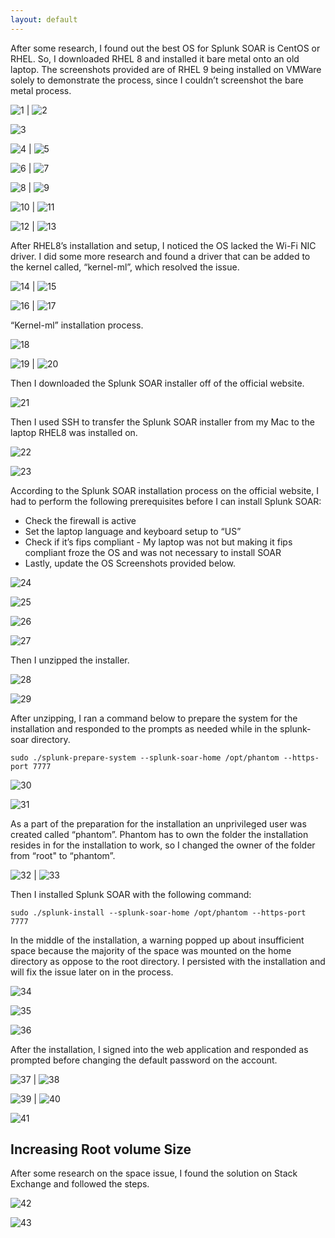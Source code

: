```yaml
---
layout: default
---
```



After some research, I found out the best OS for Splunk SOAR is CentOS or RHEL. So, I downloaded RHEL 8 and installed it bare metal onto an old laptop. The screenshots provided are of RHEL 9 being installed on VMWare solely to demonstrate the process, since I couldn’t screenshot the bare metal process.

![1](1.png) | ![2](2.png)

![3](3.png)

![4](4.png) | ![5](5.png)

![6](6.png) | ![7](7.png)

![8](8.png) | ![9](9.png)

![10](10.png) | ![11](11.png)

![12](12.png) | ![13](13.png)


After RHEL8’s installation and setup, I noticed the OS lacked the Wi-Fi NIC driver. I did some more research and found a driver that can be added to the kernel called, “kernel-ml”, which resolved the issue.

![14](14.png) | ![15](15.png)

![16](16.png) | ![17](17.png)


“Kernel-ml” installation process.

![18](18.png)

![19](19.png) | ![20](20.png)


Then I downloaded the Splunk SOAR installer off of the official website.

![21](21.png)


Then I used SSH to transfer the Splunk SOAR installer from my Mac to the laptop RHEL8 was installed on.

![22](22.png)

![23](23.png)


According to the Splunk SOAR installation process on the official website, I had to perform the following prerequisites before I can install Splunk SOAR:
*  Check the firewall is active
*  Set the laptop language and keyboard setup to “US”
*  Check if it’s fips compliant - My laptop was not but making it fips compliant froze the OS and was not necessary to install SOAR
*  Lastly, update the OS
Screenshots provided below.

![24](24.png)

![25](25.tiff)

![26](26.tiff)

![27](27.png)


Then I unzipped the installer.

![28](28.png)

![29](29.png)


After unzipping, I ran a command below to prepare the system for the installation and responded to the prompts as needed while in the splunk-soar directory.
```
sudo ./splunk-prepare-system --splunk-soar-home /opt/phantom --https-port 7777
```

![30](30.png)

![31](31.png)


As a part of the preparation for the installation an unprivileged user was created called “phantom”. Phantom has to own the folder the installation resides in for the installation to work, so I changed the owner of the folder from “root" to “phantom”.

![32](32.png) | ![33](33.png)


Then I installed Splunk SOAR with the following command:
```
sudo ./splunk-install --splunk-soar-home /opt/phantom --https-port 7777
```
In the middle of the installation, a warning popped up about insufficient space because the majority of the space was mounted on the home directory as oppose to the root directory. I persisted with the installation and will fix the issue later on in the process.

![34](34.png)

![35](35.png)

![36](36.png)


After the installation, I signed into the web application and responded as prompted before changing the default password on the account.

![37](37.png) | ![38](38.png)

![39](39.png) | ![40](40.png)

![41](41.png)


## Increasing Root volume Size

After some research on the space issue, I found the solution on Stack Exchange and followed the steps.

![42](42.png)

![43](43.png)
